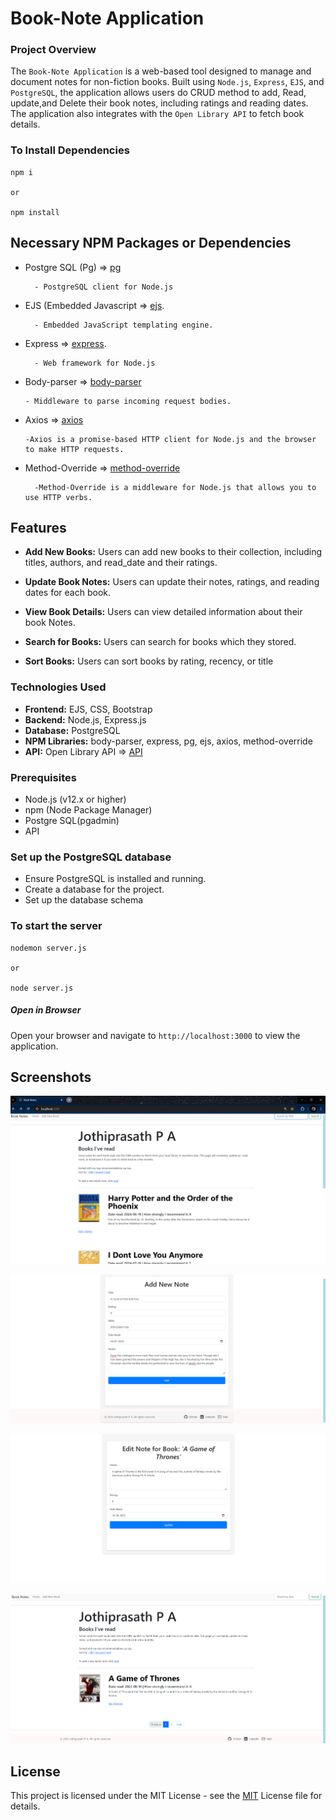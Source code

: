 # Book-Note Application

### Project Overview

The ```Book-Note Application``` is a web-based tool designed to manage and document notes for non-fiction books. Built using ```Node.js```, ```Express```, ```EJS```, and ```PostgreSQL```, the application allows users do CRUD method to add, Read, update,and Delete their book notes, including ratings and reading dates. The application also integrates with the ```Open Library API``` to fetch book details.

### To Install Dependencies

```
npm i 

or

npm install
```

## Necessary NPM Packages or Dependencies

* Postgre SQL (Pg) => [pg](https://www.npmjs.com/package/pg)

        - PostgreSQL client for Node.js

* EJS (Embedded Javascript => [ejs](https://www.npmjs.com/package/ejs).

        - Embedded JavaScript templating engine.

* Express => [express](https://www.npmjs.com/package/express).

        - Web framework for Node.js

* Body-parser => [body-parser](https://www.npmjs.com/package/body-parser)

      - Middleware to parse incoming request bodies.
      
* Axios => [axios](https://www.npmjs.com/package/axios)

      -Axios is a promise-based HTTP client for Node.js and the browser to make HTTP requests.
      
* Method-Override => [method-override](https://www.npmjs.com/package/method-override)

        -Method-Override is a middleware for Node.js that allows you to use HTTP verbs.
        
## Features

* **Add New Books:** Users can add new books to their collection, including titles, authors, and read_date and their ratings.

* **Update Book Notes:** Users can update their notes, ratings, and reading dates for each book.

* **View Book Details:** Users can view detailed information about their book Notes.

* **Search for Books:** Users can search for books which they stored.

* **Sort Books:** Users can sort books by rating, recency, or title

### Technologies Used

* **Frontend:** EJS, CSS, Bootstrap
* **Backend:** Node.js, Express.js
* **Database:** PostgreSQL
* **NPM Libraries:** body-parser, express, pg, ejs, axios, method-override
* **API:** Open Library API => [API](https://covers.openlibrary.org/b/isbn)

### Prerequisites

* Node.js (v12.x or higher)
* npm (Node Package Manager)
* Postgre SQL(pgadmin)
* API

### Set up the PostgreSQL database

- Ensure PostgreSQL is installed and running.
- Create a database for the project.
- Set up the database schema

### To start the server 

```
nodemon server.js 

or

node server.js
```

##### Open in Browser

Open your browser and navigate to ```http://localhost:3000``` to view the application.

## Screenshots

![Book-notes Home web page.](readme-image/home.png "This is a Book-Note's Home web-page image.")

![Book-notes Add new Book web page.](readme-image/Add-new-book.png "This is a Book-Note's Adding book web-page image.")

![Book-notes update web page.](readme-image/update.png "This is a Book-Note's updating book web-page image.")

![Book-notes search-result web page.](readme-image/search-result.png "This is a Book-Note's search-result web-page image.")

## License 

This project is licensed under the MIT License - see the [MIT](https://choosealicense.com/licenses/mit/) License file for details.

